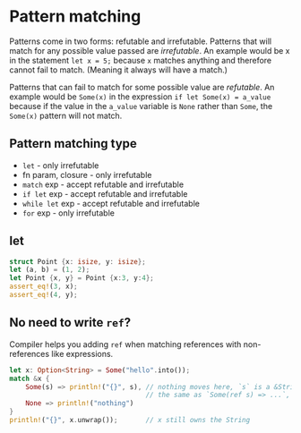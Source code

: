 # Pattern matching

Patterns come in two forms: refutable and irrefutable. 
Patterns that will match for any possible value passed are _irrefutable_. An example would be x in the statement `let x = 5;` because `x` matches anything and therefore cannot fail to match. 
(Meaning it always will have a match.)

Patterns that can fail to match for some possible value are _refutable_. An example would be `Some(x)` in the expression `if let Some(x) = a_value` because if the value in the `a_value` variable is `None` rather than `Some`, the `Some(x)` pattern will not match.

## Pattern matching type

- `let` - only irrefutable
- fn param, closure - only irrefutable
- `match` exp - accept refutable and irrefutable
- `if let` exp - accept refutable and irrefutable
- `while let` exp - accept refutable and irrefutable
- `for` exp - only irrefutable

## let

```rust
struct Point {x: isize, y: isize};
let (a, b) = (1, 2);
let Point {x, y} = Point {x:3, y:4};
assert_eq!(3, x);
assert_eq!(4, y);
```

## No need to write `ref`?
Compiler helps you adding `ref` when matching references with
non-references like expressions.
```rust
let x: Option<String> = Some("hello".into());
match &x {
    Some(s) => println!("{}", s), // nothing moves here, `s` is a &String,
                                  // the same as `Some(ref s) => ...`, with `ref` added by compiler behind the scene
    None => println!("nothing")
}
println!("{}", x.unwrap());       // x still owns the String 
```